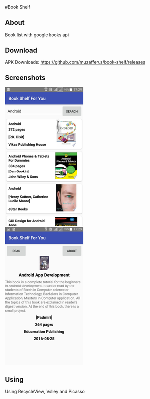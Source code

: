 #Book Shelf

## About

Book list with google books api 

## Download

APK Downloads: https://github.com/muzafferus/book-shelf/releases

## Screenshots

<img src="screenshots/book_self-main_page.jpg" width="50%" />
<img src="screenshots/book_self_book_info_page.jpg" width="50%" />

## Using

Using RecycleView, Volley and Picasso
